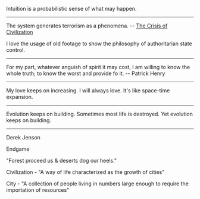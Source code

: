 Intuition is a probabilistic sense of what may happen.

---

The system generates terrorism as a phenomena. -- [The Crisis of Civilization](https://www.youtube.com/watch?v=pMgOTQ7D_lk)

I love the usage of old footage to show the philosophy of authoritarian state control.

---

For my part, whatever anguish of spirit it may cost, I am willing to know the whole truth; to know the worst and provide fo it. -- Patrick Henry

---

My love keeps on increasing. I will always love. It's like space-time expansion.

---

Evolution keeps on building. Sometimes most life is destroyed. Yet evolution keeps on building.

---

Derek Jenson

Endgame

"Forest proceed us & deserts dog our heels."

Civilization - "A way of life characterized as the growth of cities"

City - "A collection of people living in numbers large enough to require the importation of resources"
